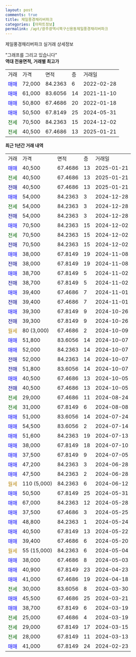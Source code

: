 ```yaml
---
layout: post
comments: true
title: 제일풍경채리버파크
categories: [아파트정보]
permalink: /apt/광주광역시북구신용동제일풍경채리버파크
---
```


제일풍경채리버파크 실거래 상세정보

<script type="text/javascript">
  google.charts.load('current', {'packages':['line', 'corechart']});
  google.charts.setOnLoadCallback(drawChart);

  function drawChart() {
    var data = new google.visualization.DataTable();
    data.addColumn('date', '거래일');
    data.addColumn('number', "매매");
    data.addColumn('number', "전세");
    data.addColumn('number', "전매");

    data.addRows([[new Date(Date.parse("2025-01-21")), 40500, null, null], [new Date(Date.parse("2025-01-21")), null, 40500, null], [new Date(Date.parse("2025-01-21")), null, null, 40500], [new Date(Date.parse("2024-12-28")), 54000, null, null], [new Date(Date.parse("2024-12-28")), null, 54000, null], [new Date(Date.parse("2024-12-28")), null, null, 54000], [new Date(Date.parse("2024-12-02")), 70500, null, null], [new Date(Date.parse("2024-12-02")), null, 70500, null], [new Date(Date.parse("2024-12-02")), null, null, 70500], [new Date(Date.parse("2024-11-08")), 38000, null, null], [new Date(Date.parse("2024-11-08")), null, null, 38000], [new Date(Date.parse("2024-11-02")), 38700, null, null], [new Date(Date.parse("2024-11-02")), null, null, 38700], [new Date(Date.parse("2024-11-01")), 39400, null, null], [new Date(Date.parse("2024-11-01")), null, null, 39400], [new Date(Date.parse("2024-10-26")), 39300, null, null], [new Date(Date.parse("2024-10-26")), null, null, 39300], [new Date(Date.parse("2024-10-09")), null, null, null], [new Date(Date.parse("2024-10-07")), 51800, null, null], [new Date(Date.parse("2024-10-07")), 52000, null, null], [new Date(Date.parse("2024-10-07")), null, null, 52000], [new Date(Date.parse("2024-10-07")), null, null, 51800], [new Date(Date.parse("2024-10-05")), 40500, null, null], [new Date(Date.parse("2024-10-05")), null, null, 40500], [new Date(Date.parse("2024-08-24")), null, 29000, null], [new Date(Date.parse("2024-08-08")), null, 31000, null], [new Date(Date.parse("2024-07-24")), 51000, null, null], [new Date(Date.parse("2024-07-14")), 54500, null, null], [new Date(Date.parse("2024-07-13")), 51600, null, null], [new Date(Date.parse("2024-07-10")), 38000, null, null], [new Date(Date.parse("2024-07-05")), 37500, null, null], [new Date(Date.parse("2024-06-28")), 47200, null, null], [new Date(Date.parse("2024-06-28")), 47500, null, null], [new Date(Date.parse("2024-06-12")), null, null, null], [new Date(Date.parse("2024-05-31")), 50500, null, null], [new Date(Date.parse("2024-05-28")), 67000, null, null], [new Date(Date.parse("2024-05-25")), 37500, null, null], [new Date(Date.parse("2024-05-24")), 48800, null, null], [new Date(Date.parse("2024-05-22")), 40500, null, null], [new Date(Date.parse("2024-05-20")), 39400, null, null], [new Date(Date.parse("2024-05-04")), null, null, null], [new Date(Date.parse("2024-05-03")), 38000, null, null], [new Date(Date.parse("2024-04-23")), 40900, null, null], [new Date(Date.parse("2024-04-18")), 41000, null, null], [new Date(Date.parse("2024-03-30")), null, 30000, null], [new Date(Date.parse("2024-03-21")), 45500, null, null], [new Date(Date.parse("2024-03-19")), 38700, null, null], [new Date(Date.parse("2024-03-19")), null, 25000, null], [new Date(Date.parse("2024-03-15")), null, 29000, null], [new Date(Date.parse("2024-03-13")), null, 28000, null], [new Date(Date.parse("2024-02-23")), 41000, null, null]]);

    var options = {
      hAxis: {
        format: 'yyyy/MM/dd'
      },    
      lineWidth: 0,
      pointsVisible: true,    
      title: '최근 1년간 유형별 실거래가 분포',
      legend: { position: 'bottom' }
    };

    var formatter = new google.visualization.NumberFormat({pattern:'###,###'} );
    formatter.format(data, 1);
    formatter.format(data, 2);
    
    setTimeout(function() {
        var chart = new google.visualization.LineChart(document.getElementById('columnchart_material'));
        chart.draw(data, (options));
        document.getElementById('loading').style.display = 'none';
    }, 200);
  }
</script>


<div id="loading" style="z-index:20; display: block; margin-left: 0px">"그래프를 그리고 있습니다"</div>
<div id="columnchart_material" style="width: 95%; margin-left: 0px; display: block"></div>
<!-- contents start -->
<b>역대 전용면적, 거래별 최고가</b>
<table class="sortable">
    <tr>
      <td>거래</td>
      <td>가격</td>
      <td>면적</td>
      <td>층</td>
      <td>거래일</td>
    </tr>
        <tr>
          <td><a style="color: blue">매매</a></td>
          <td>72,000</td>
          <td>84.2363</td>
          <td>6</td>
          <td>2022-02-28</td>
        </tr>            <tr>
          <td><a style="color: blue">매매</a></td>
          <td>61,000</td>
          <td>83.6056</td>
          <td>14</td>
          <td>2021-11-10</td>
        </tr>            <tr>
          <td><a style="color: blue">매매</a></td>
          <td>50,800</td>
          <td>67.4686</td>
          <td>20</td>
          <td>2022-01-18</td>
        </tr>            <tr>
          <td><a style="color: blue">매매</a></td>
          <td>50,500</td>
          <td>67.8149</td>
          <td>25</td>
          <td>2024-05-31</td>
        </tr>        
        <tr>
              <td><a style="color: darkgreen">전세</a></td>
              <td>70,500</td>
              <td>84.2363</td>
              <td>15</td>
              <td>2024-12-02</td>
            </tr>            <tr>
              <td><a style="color: darkgreen">전세</a></td>
              <td>40,500</td>
              <td>67.4686</td>
              <td>13</td>
              <td>2025-01-21</td>
            </tr>        
    
</table>

<b>최근 1년간 거래 내역</b>

<table class="sortable">
    <tr>
      <td>거래</td>
      <td>가격</td>
      <td>면적</td>
      <td>층</td>
      <td>거래일</td>
    </tr>
    <tr>
      <td><a style="color: blue">매매</a></td>
      <td>40,500</td>
      <td>67.4686</td>
      <td>13</td>
      <td>2025-01-21</td>
    </tr>          <tr>
      <td><a style="color: darkgreen">전세</a></td>
      <td>40,500</td>
      <td>67.4686</td>
      <td>13</td>
      <td>2025-01-21</td>
    </tr>          <tr>
      <td><a style="color: darkblue">전매</a></td>
      <td>40,500</td>
      <td>67.4686</td>
      <td>13</td>
      <td>2025-01-21</td>
    </tr>          <tr>
      <td><a style="color: blue">매매</a></td>
      <td>54,000</td>
      <td>84.2363</td>
      <td>3</td>
      <td>2024-12-28</td>
    </tr>          <tr>
      <td><a style="color: darkgreen">전세</a></td>
      <td>54,000</td>
      <td>84.2363</td>
      <td>3</td>
      <td>2024-12-28</td>
    </tr>          <tr>
      <td><a style="color: darkblue">전매</a></td>
      <td>54,000</td>
      <td>84.2363</td>
      <td>3</td>
      <td>2024-12-28</td>
    </tr>          <tr>
      <td><a style="color: blue">매매</a></td>
      <td>70,500</td>
      <td>84.2363</td>
      <td>15</td>
      <td>2024-12-02</td>
    </tr>          <tr>
      <td><a style="color: darkgreen">전세</a></td>
      <td>70,500</td>
      <td>84.2363</td>
      <td>15</td>
      <td>2024-12-02</td>
    </tr>          <tr>
      <td><a style="color: darkblue">전매</a></td>
      <td>70,500</td>
      <td>84.2363</td>
      <td>15</td>
      <td>2024-12-02</td>
    </tr>          <tr>
      <td><a style="color: blue">매매</a></td>
      <td>38,000</td>
      <td>67.8149</td>
      <td>19</td>
      <td>2024-11-08</td>
    </tr>          <tr>
      <td><a style="color: darkblue">전매</a></td>
      <td>38,000</td>
      <td>67.8149</td>
      <td>19</td>
      <td>2024-11-08</td>
    </tr>          <tr>
      <td><a style="color: blue">매매</a></td>
      <td>38,700</td>
      <td>67.8149</td>
      <td>5</td>
      <td>2024-11-02</td>
    </tr>          <tr>
      <td><a style="color: darkblue">전매</a></td>
      <td>38,700</td>
      <td>67.8149</td>
      <td>5</td>
      <td>2024-11-02</td>
    </tr>          <tr>
      <td><a style="color: blue">매매</a></td>
      <td>39,400</td>
      <td>67.4686</td>
      <td>7</td>
      <td>2024-11-01</td>
    </tr>          <tr>
      <td><a style="color: darkblue">전매</a></td>
      <td>39,400</td>
      <td>67.4686</td>
      <td>7</td>
      <td>2024-11-01</td>
    </tr>          <tr>
      <td><a style="color: blue">매매</a></td>
      <td>39,300</td>
      <td>67.8149</td>
      <td>9</td>
      <td>2024-10-26</td>
    </tr>          <tr>
      <td><a style="color: darkblue">전매</a></td>
      <td>39,300</td>
      <td>67.8149</td>
      <td>9</td>
      <td>2024-10-26</td>
    </tr>          <tr>
      <td><a style="color: darkgoldenrod">월세</a></td>
      <td>80 (3,000)</td>
      <td>67.4686</td>
      <td>2</td>
      <td>2024-10-09</td>
    </tr>          <tr>
      <td><a style="color: blue">매매</a></td>
      <td>51,800</td>
      <td>83.6056</td>
      <td>14</td>
      <td>2024-10-07</td>
    </tr>          <tr>
      <td><a style="color: blue">매매</a></td>
      <td>52,000</td>
      <td>84.2363</td>
      <td>14</td>
      <td>2024-10-07</td>
    </tr>          <tr>
      <td><a style="color: darkblue">전매</a></td>
      <td>52,000</td>
      <td>84.2363</td>
      <td>14</td>
      <td>2024-10-07</td>
    </tr>          <tr>
      <td><a style="color: darkblue">전매</a></td>
      <td>51,800</td>
      <td>83.6056</td>
      <td>14</td>
      <td>2024-10-07</td>
    </tr>          <tr>
      <td><a style="color: blue">매매</a></td>
      <td>40,500</td>
      <td>67.4686</td>
      <td>13</td>
      <td>2024-10-05</td>
    </tr>          <tr>
      <td><a style="color: darkblue">전매</a></td>
      <td>40,500</td>
      <td>67.4686</td>
      <td>13</td>
      <td>2024-10-05</td>
    </tr>          <tr>
      <td><a style="color: darkgreen">전세</a></td>
      <td>29,000</td>
      <td>67.4686</td>
      <td>11</td>
      <td>2024-08-24</td>
    </tr>          <tr>
      <td><a style="color: darkgreen">전세</a></td>
      <td>31,000</td>
      <td>67.8149</td>
      <td>6</td>
      <td>2024-08-08</td>
    </tr>          <tr>
      <td><a style="color: blue">매매</a></td>
      <td>51,000</td>
      <td>83.6056</td>
      <td>14</td>
      <td>2024-07-24</td>
    </tr>          <tr>
      <td><a style="color: blue">매매</a></td>
      <td>54,500</td>
      <td>83.6056</td>
      <td>2</td>
      <td>2024-07-14</td>
    </tr>          <tr>
      <td><a style="color: blue">매매</a></td>
      <td>51,600</td>
      <td>84.2363</td>
      <td>19</td>
      <td>2024-07-13</td>
    </tr>          <tr>
      <td><a style="color: blue">매매</a></td>
      <td>38,000</td>
      <td>67.8149</td>
      <td>18</td>
      <td>2024-07-10</td>
    </tr>          <tr>
      <td><a style="color: blue">매매</a></td>
      <td>37,500</td>
      <td>67.8149</td>
      <td>9</td>
      <td>2024-07-05</td>
    </tr>          <tr>
      <td><a style="color: blue">매매</a></td>
      <td>47,200</td>
      <td>84.2363</td>
      <td>3</td>
      <td>2024-06-28</td>
    </tr>          <tr>
      <td><a style="color: blue">매매</a></td>
      <td>47,500</td>
      <td>84.2363</td>
      <td>2</td>
      <td>2024-06-28</td>
    </tr>          <tr>
      <td><a style="color: darkgoldenrod">월세</a></td>
      <td>110 (5,000)</td>
      <td>84.2363</td>
      <td>6</td>
      <td>2024-06-12</td>
    </tr>          <tr>
      <td><a style="color: blue">매매</a></td>
      <td>50,500</td>
      <td>67.8149</td>
      <td>25</td>
      <td>2024-05-31</td>
    </tr>          <tr>
      <td><a style="color: blue">매매</a></td>
      <td>67,000</td>
      <td>84.2363</td>
      <td>12</td>
      <td>2024-05-28</td>
    </tr>          <tr>
      <td><a style="color: blue">매매</a></td>
      <td>37,500</td>
      <td>67.4686</td>
      <td>3</td>
      <td>2024-05-25</td>
    </tr>          <tr>
      <td><a style="color: blue">매매</a></td>
      <td>48,800</td>
      <td>84.2363</td>
      <td>1</td>
      <td>2024-05-24</td>
    </tr>          <tr>
      <td><a style="color: blue">매매</a></td>
      <td>40,500</td>
      <td>67.8149</td>
      <td>13</td>
      <td>2024-05-22</td>
    </tr>          <tr>
      <td><a style="color: blue">매매</a></td>
      <td>39,400</td>
      <td>67.4686</td>
      <td>6</td>
      <td>2024-05-20</td>
    </tr>          <tr>
      <td><a style="color: darkgoldenrod">월세</a></td>
      <td>55 (15,000)</td>
      <td>84.2363</td>
      <td>6</td>
      <td>2024-05-04</td>
    </tr>          <tr>
      <td><a style="color: blue">매매</a></td>
      <td>38,000</td>
      <td>67.4686</td>
      <td>8</td>
      <td>2024-05-03</td>
    </tr>          <tr>
      <td><a style="color: blue">매매</a></td>
      <td>40,900</td>
      <td>67.8149</td>
      <td>23</td>
      <td>2024-04-23</td>
    </tr>          <tr>
      <td><a style="color: blue">매매</a></td>
      <td>41,000</td>
      <td>67.4686</td>
      <td>19</td>
      <td>2024-04-18</td>
    </tr>          <tr>
      <td><a style="color: darkgreen">전세</a></td>
      <td>30,000</td>
      <td>83.6056</td>
      <td>8</td>
      <td>2024-03-30</td>
    </tr>          <tr>
      <td><a style="color: blue">매매</a></td>
      <td>45,500</td>
      <td>67.4686</td>
      <td>25</td>
      <td>2024-03-21</td>
    </tr>          <tr>
      <td><a style="color: blue">매매</a></td>
      <td>38,700</td>
      <td>67.8149</td>
      <td>6</td>
      <td>2024-03-19</td>
    </tr>          <tr>
      <td><a style="color: darkgreen">전세</a></td>
      <td>25,000</td>
      <td>67.4686</td>
      <td>4</td>
      <td>2024-03-19</td>
    </tr>          <tr>
      <td><a style="color: darkgreen">전세</a></td>
      <td>29,000</td>
      <td>67.8149</td>
      <td>17</td>
      <td>2024-03-15</td>
    </tr>          <tr>
      <td><a style="color: darkgreen">전세</a></td>
      <td>28,000</td>
      <td>67.8149</td>
      <td>11</td>
      <td>2024-03-13</td>
    </tr>          <tr>
      <td><a style="color: blue">매매</a></td>
      <td>41,000</td>
      <td>67.8149</td>
      <td>24</td>
      <td>2024-02-23</td>
    </tr>      </table>
<!-- contents end -->    

